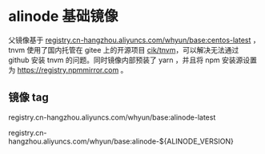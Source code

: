 # alinode 基础镜像

父镜像基于 [registry.cn-hangzhou.aliyuncs.com/whyun/base:centos-latest](../centos) ， tnvm 使用了国内托管在 gitee 上的开源项目 [cik/tnvm](https://gitee.com/cik/tnvm)，可以解决无法通过 github 安装 tnvm 的问题。同时镜像内部预装了 yarn ，并且将 npm 安装源设置为 https://registry.npmmirror.com 。

## 镜像 tag

registry.cn-hangzhou.aliyuncs.com/whyun/base:alinode-latest

registry.cn-hangzhou.aliyuncs.com/whyun/base:alinode-${ALINODE_VERSION}